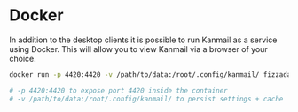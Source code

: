 # Docker

In addition to the desktop clients it is possible to run Kanmail as a service using Docker. This will allow you to view Kanmail via a browser of your choice.

```sh
docker run -p 4420:4420 -v /path/to/data:/root/.config/kanmail/ fizzadar/kanmail:VERSION

# -p 4420:4420 to expose port 4420 inside the container
# -v /path/to/data:/root/.config/kanmail/ to persist settings + cache
```
